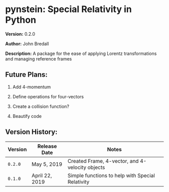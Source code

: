 pynstein: Special Relativity in Python
=======

**Version:** 0.2.0

**Author:** John Bredall

**Description:** A package for the ease of applying Lorentz transformations and managing reference frames

## Future Plans:

1. Add 4-momentum

2. Define operations for four-vectors

3. Create a collision function?

4. Beautify code

## Version History:

|Version|Release Date|Notes|
|-------|------------|-----|
|`0.2.0`  |May 5, 2019 |Created Frame, 4-vector, and 4-velocity objects|
|`0.1.0`  |April 22, 2019|Simple functions to help with Special Relativity|
